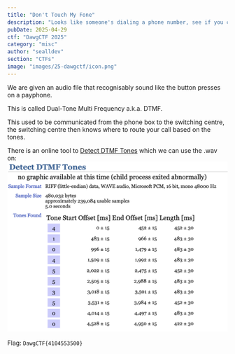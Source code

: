 ```yaml
---
title: "Don't Touch My Fone"
description: "Looks like someone's dialing a phone number, see if you can figure out what it is! The flag format is the decoded phone number wrapped in DawgCTF{} with no formatting, so if the number is 123-456-7890, then the flag is DawgCTF{1234567890}." 
pubDate: 2025-04-29
ctf: "DawgCTF 2025"
category: "misc"
author: "sealldev"
section: "CTFs"
image: "images/25-dawgctf/icon.png"
---
```


We are given an audio file that recognisably sound like the button presses on a payphone.

This is called Dual-Tone Multi Frequency a.k.a. DTMF.

This used to be communicated from the phone box to the switching centre, the switching centre then knows where to route your call based on the tones.

There is an online tool to [Detect DTMF Tones](http://dialabc.com/sound/detect/index.html) which we can use the .wav on:
![dtmf.png](images/25-dawgctf/dtmf.png)

Flag: `DawgCTF{4104553500}`